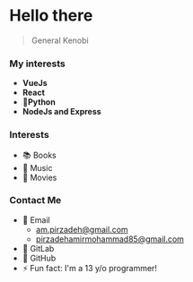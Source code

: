 
# Hello there
> General Kenobi

### My interests
- **VueJs**
- **React** 
- :snake:**Python**
- **NodeJs and Express**

### Interests
- :books: Books
- :musical_note: Music
- :movie_camera: Movies

### Contact Me
- :email: Email
	- am.pirzadeh@gmail.com
	- pirzadehamirmohammad85@gmail.com
- :fox_face: GitLab
- :octopus: GitHub
- :zap: Fun fact: I'm a 13 y/o programmer!
